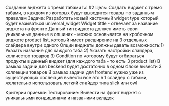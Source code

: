 Создание виджета с тремя табами lvl #2
Цель: Создать виджет с тремя табами, в каждом из которых будут выводится товары по заданным правилам
Задача: Разработать новый кастомный widget type который будет называться universal_widget
Widget tittle - отвечает за название виджета на фронте
Данный тип виджета должен иметь свои уникальные данные в опшинах - можно основыватся на кробочном виджете product list,
который имеет расширение на 3 отдельных слайдера внутри одного
Опции виджеты должны давать возможность:1) Указать название для каждого таба 2) Указать настройки слайдера, 
количество товаров 3) Condition по которому будут отбираться продукты в данный виджет 
(для каждого таба - то есть 3 product list)
В рамках задачи для beckend будет достаточно в одном блоке вывести 3 коллекции товаров
В рамках задачи для frontend нужно уже из существующих коллекций вывести все это в 1 слайдер с табами, 
желательно использовать легкий слайдер типа slick или owl

Критерии приемки
Тестирование: Вывести на фронт виджет с уникальными кондишинами и названими вкладок 
